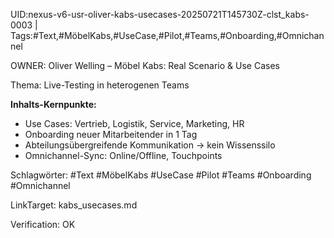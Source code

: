 UID:nexus-v6-usr-oliver-kabs-usecases-20250721T145730Z-clst_kabs-0003 | Tags:#Text,#MöbelKabs,#UseCase,#Pilot,#Teams,#Onboarding,#Omnichannel

OWNER: Oliver Welling – Möbel Kabs: Real Scenario & Use Cases

Thema: Live-Testing in heterogenen Teams

**Inhalts-Kernpunkte:**  
- Use Cases: Vertrieb, Logistik, Service, Marketing, HR  
- Onboarding neuer Mitarbeitender in 1 Tag  
- Abteilungsübergreifende Kommunikation → kein Wissenssilo  
- Omnichannel-Sync: Online/Offline, Touchpoints  

Schlagwörter: #Text #MöbelKabs #UseCase #Pilot #Teams #Onboarding #Omnichannel

LinkTarget: kabs_usecases.md  

Verification: OK
